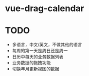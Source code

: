 # vue-drag-calendar

# TODO
+ 多语言，中文/英文，不做其他的语言
+ 每周的第一天是周日还是周一
+ 日历中每天的业务数据列表
+ 业务数据的拖拽功能
+ 切换年月更新视图的数据
